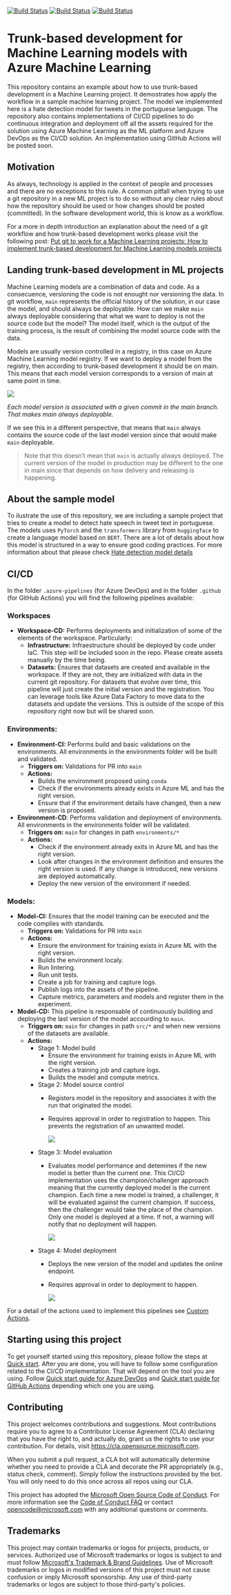 [![Build Status](https://santiagxf.visualstudio.com/trunkbased-mlops/_apis/build/status/workspace-CD?branchName=main)](https://santiagxf.visualstudio.com/trunkbased-mlops/_build/latest?definitionId=15&branchName=main)
[![Build Status](https://santiagxf.visualstudio.com/trunkbased-mlops/_apis/build/status/environment-CD?branchName=main)](https://santiagxf.visualstudio.com/trunkbased-mlops/_build/latest?definitionId=12&branchName=main)
[![Build Status](https://santiagxf.visualstudio.com/trunkbased-mlops/_apis/build/status/model-CD?branchName=main)](https://santiagxf.visualstudio.com/trunkbased-mlops/_build/latest?definitionId=14&branchName=main)

# Trunk-based development for Machine Learning models with Azure Machine Learning

This repository contains an example about how to use trunk-based development in a Machine Learning project. It demostrates how apply the workflow in a sample machine learning project. The model we implemented here is a hate detection model for tweets in the portuguese language. The repository also contains implementations of CI/CD pipelines to do continuous integration and deployment off all the assets required for the solution using Azure Machine Learning as the ML platform and Azure DevOps as the CI/CD solution. An implementation using GitHub Actions will be posted soon.

## Motivation

As always, technology is applied in the context of people and processes and there are no exceptions to this rule. A common pitfall when trying to use a git repository in a new ML project is to do so without any clear rules about how the repository should be used or how changes should be posted (committed). In the software development world, this is know as a workflow.

For a more in depth introduction an explanation about the need of a git workflow and how trunk-based development works please visit the following post: [Put git to work for a Machine Learning projects: How to implement trunk-based development for Machine Learning models projects](https://santiagof.medium.com/put-git-to-work-for-a-machine-learning-projects-8ab79939b88d)

## Landing trunk-based development in ML projects

Machine Learning models are a combination of data and code. As a consecuence, versioning the code is not enought nor versioning the data. In git workflow, `main` represents the official history of the solution, in our case the model, and should always be deployable. How can we make `main` always deployable considering that what we want to deploy is not the source code but the model? The model itself, which is the output of the training process, is the result of combining the model source code with the data.

Models are usually version controlled in a registry, in this case on Azure Machine Learning model registry. If we want to deploy a model from the registry, then according to trunk-based development it should be on main. This means that each model version corresponds to a version of main at same point in time.

![](docs/assets/main_and_model_version.png)

*Each model version is associated with a given commit in the main branch. That makes main always deployable.*

If we see this in a different perspective, that means that `main` always contains the source code of the last model version since that would make `main` deployable.

> Note that this doesn’t mean that `main` is actually always deployed. The current version of the model in production may be different to the one in main since that depends on how delivery and releasing is happening.

## About the sample model

To ilustrate the use of this repository, we are including a sample project that tries to create a model to detect hate speech in tweet text in portuguese. The models uses `PyTorch` and the `transformers` library from `huggingface` to create a language model based on `BERT`. There are a lot of details about how this model is structured in a way to ensure good coding practices. For more information about that please check [Hate detection model details](docs/model.md)

## CI/CD

In the folder `.azure-pipelines` (for Azure DevOps) and in the folder `.github` (for GitHub Actions) you will find the following pipelines available:

### Workspaces

- **Workspace-CD:** Performs deployments and initialization of some of the elements of the workspace. Particularly:
    - **Infrastructure:** Infraestructure should be deployed by code under IaC. This step will be included soon in the repo. Please create assets manually by the time being.
    - **Datasets:** Ensures that datasets are created and available in the workspace. If they are not, they are initialized with data in the current git repository. For datasets that evolve over time, this pipeline will just create the initial version and the registration. You can leverage tools like Azure Data Factory to move data to the datasets and update the versions. This is outside of the scope of this repository right now but will be shared soon.


### Environments:

- **Environment-CI:** Performs build and basic validations on the environments. All environments in the environments folder will be built and validated.
    - **Triggers on:** Validations for PR into `main`
    - **Actions:**
        - Builds the environment proposed using `conda`
        - Check if the environments already exists in Azure ML and has the right version.
        - Ensure that if the environment details have changed, then a new version is proposed.
- **Environment-CD**: Performs validation and deployment of environments. All environments in the environments folder will be validated.
    - **Triggers on:** `main` for changes in path `environments/*`
    - **Actions:**
        - Check if the environment already exits in Azure ML and has the right version.
        - Look after changes in the environment definition and ensures the right version is used. If any change is introduced, new versions are deployed automatically.
        - Deploy the new version of the environment if needed.

### Models:

- **Model-CI:** Ensures that the model training can be executed and the code complies with standards.
    - **Triggers on:** Validations for PR into `main`
    - **Actions:**
        - Ensure the environment for training exists in Azure ML with the right version.
        - Builds the environment localy.
        - Run lintering.
        - Run unit tests.
        - Create a job for training and capture logs.
        - Publish logs into the assets of the pipeline.
        - Capture metrics, parameters and models and register them in the experiment.
- **Model-CD:** This pipeline is responsable of continuously building and deploying the last version of the model accourding to `main`. 
    - **Triggers on:** `main` for changes in path `src/*` and when new versions of the datasets are available.
    - **Actions:**
        - Stage 1: Model build
            - Ensure the environment for training exists in Azure ML with the right version.
            - Creates a training job and capture logs.
            - Builds the model and compute metrics.
        - Stage 2: Model source control
            - Registers model in the repository and associates it with the run that originated the model.
            - Requires approval in order to registration to happen. This prevents the registration of an unwanted model.

                ![](docs/assets/model-cd-stages-registry.png)
        - Stage 3: Model evaluation
            - Evaluates model performance and detemines if the new model is better than the current one. This CI/CD implementation uses the champion/challenger approach meaning that the currently deployed model is the current champion. Each time a new model is trained, a challenger, it will be evaluated against the current champion. If success, then the challenger would take the place of the champion. Only one model is deployed at a time. If not, a warning will notify that no deployment will happen.

                ![](docs/assets/model-cd-stages-eval.png)
        - Stage 4: Model deployment
            - Deploys the new version of the model and updates the online endpoint.
            - Requires approval in order to deployment to happen.

                ![](docs/assets/model-cd-stages-deploy.png)


For a detail of the actions used to implement this pipelines see [Custom Actions](docs/actions.md).

## Starting using this project

To get yourself started using this repository, please follow the steps at [Quick start](docs/quickstart.md). After you are done, you will have to follow some configuration related to the CI/CD implementation. That will depend on the tool you are using. Follow [Quick start guide for Azure DevOps](docs/quickstart-devops.md) and [Quick start guide for GitHub Actions](docs/quickstart-github.md) depending which one you are using.

## Contributing

This project welcomes contributions and suggestions.  Most contributions require you to agree to a
Contributor License Agreement (CLA) declaring that you have the right to, and actually do, grant us
the rights to use your contribution. For details, visit https://cla.opensource.microsoft.com.

When you submit a pull request, a CLA bot will automatically determine whether you need to provide
a CLA and decorate the PR appropriately (e.g., status check, comment). Simply follow the instructions
provided by the bot. You will only need to do this once across all repos using our CLA.

This project has adopted the [Microsoft Open Source Code of Conduct](https://opensource.microsoft.com/codeofconduct/).
For more information see the [Code of Conduct FAQ](https://opensource.microsoft.com/codeofconduct/faq/) or
contact [opencode@microsoft.com](mailto:opencode@microsoft.com) with any additional questions or comments.

## Trademarks

This project may contain trademarks or logos for projects, products, or services. Authorized use of Microsoft 
trademarks or logos is subject to and must follow 
[Microsoft's Trademark & Brand Guidelines](https://www.microsoft.com/en-us/legal/intellectualproperty/trademarks/usage/general).
Use of Microsoft trademarks or logos in modified versions of this project must not cause confusion or imply Microsoft sponsorship.
Any use of third-party trademarks or logos are subject to those third-party's policies.
